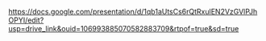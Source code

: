https://docs.google.com/presentation/d/1qb1aUtsCs6rQtRxulEN2VzGVlPJhOPYI/edit?usp=drive_link&ouid=106993885070582883709&rtpof=true&sd=true
